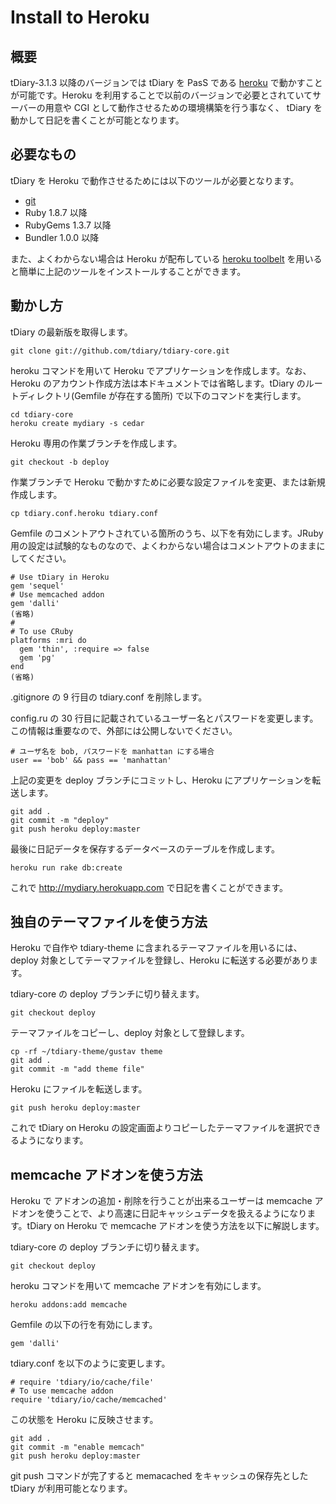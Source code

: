Install to Heroku
=====================

概要
--

tDiary-3.1.3 以降のバージョンでは tDiary を PasS である [heroku](http://www.heroku.com) で動かすことが可能です。Heroku を利用することで以前のバージョンで必要とされていてサーバーの用意や CGI として動作させるための環境構築を行う事なく、 tDiary を動かして日記を書くことが可能となります。

必要なもの
-----

tDiary を Heroku で動作させるためには以下のツールが必要となります。

  - [git](http://git-scm.com)
  - Ruby 1.8.7 以降
  - RubyGems 1.3.7 以降
  - Bundler 1.0.0 以降

また、よくわからない場合は Heroku が配布している [heroku toolbelt](https://toolbelt.heroku.com) を用いると簡単に上記のツールをインストールすることができます。

動かし方
----

tDiary の最新版を取得します。

```
git clone git://github.com/tdiary/tdiary-core.git
```

heroku コマンドを用いて Heroku でアプリケーションを作成します。なお、Heroku のアカウント作成方法は本ドキュメントでは省略します。tDiary のルートディレクトリ(Gemfile が存在する箇所) で以下のコマンドを実行します。

```
cd tdiary-core
heroku create mydiary -s cedar
```

Heroku 専用の作業ブランチを作成します。

```
git checkout -b deploy
```

作業ブランチで Heroku で動かすために必要な設定ファイルを変更、または新規作成します。

```
cp tdiary.conf.heroku tdiary.conf
```

Gemfile のコメントアウトされている箇所のうち、以下を有効にします。JRuby 用の設定は試験的なものなので、よくわからない場合はコメントアウトのままにしてください。

```
# Use tDiary in Heroku
gem 'sequel'
# Use memcached addon
gem 'dalli' 
(省略)
#
# To use CRuby
platforms :mri do
  gem 'thin', :require => false
  gem 'pg'
end
(省略)
```

.gitignore の 9 行目の tdiary.conf を削除します。

config.ru の 30 行目に記載されているユーザー名とパスワードを変更します。この情報は重要なので、外部には公開しないでください。

```
# ユーザ名を bob, パスワードを manhattan にする場合
user == 'bob' && pass == 'manhattan'
```

上記の変更を deploy ブランチにコミットし、Heroku にアプリケーションを転送します。

```
git add .
git commit -m "deploy"
git push heroku deploy:master
```

最後に日記データを保存するデータベースのテーブルを作成します。

```
heroku run rake db:create
```

これで http://mydiary.herokuapp.com で日記を書くことができます。

独自のテーマファイルを使う方法
----

Heroku で自作や tdiary-theme に含まれるテーマファイルを用いるには、deploy 対象としてテーマファイルを登録し、Heroku に転送する必要があります。

tdiary-core の deploy ブランチに切り替えます。

```
git checkout deploy
```

テーマファイルをコピーし、deploy 対象として登録します。

```
cp -rf ~/tdiary-theme/gustav theme
git add .
git commit -m "add theme file"
```

Heroku にファイルを転送します。

```
git push heroku deploy:master
```

これで tDiary on Heroku の設定画面よりコピーしたテーマファイルを選択できるようになります。

memcache アドオンを使う方法
----

Heroku で アドオンの追加・削除を行うことが出来るユーザーは memcache アドオンを使うことで、より高速に日記キャッシュデータを扱えるようになります。tDiary on Heroku で memcache アドオンを使う方法を以下に解説します。

tdiary-core の deploy ブランチに切り替えます。

```
git checkout deploy
```

heroku コマンドを用いて memcache アドオンを有効にします。

```
heroku addons:add memcache
```

Gemfile の以下の行を有効にします。

```
gem 'dalli'
```

tdiary.conf を以下のように変更します。

```
# require 'tdiary/io/cache/file'
# To use memcache addon
require 'tdiary/io/cache/memcached'
```

この状態を Heroku に反映させます。

```
git add .
git commit -m "enable memcach"
git push heroku deploy:master
```

git push コマンドが完了すると memacached をキャッシュの保存先とした tDiary が利用可能となります。
